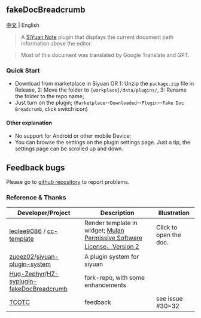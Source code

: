 ## fakeDocBreadcrumb

[中文](README_zh_CN.md) | English

> A [SiYuan Note](https://github.com/siyuan-note/siyuan) plugin that displays the current document path information above the editor.

> Most of this document was translated by Google Translate and GPT.

### Quick Start

- Download from marketplace in Siyuan OR 1: Unzip the `package.zip` file in Release, 2: Move the folder to `{workplace}/data/plugins/`, 3: Rename the folder to the repo name;
- Just turn on the plugin; (`Marketplace`--`Downloaded`--`Plugin`--`Fake Doc Breadcrumb`, click switch icon)

#### Other explanation

- No support for Android or other mobile Device;
- You can browse the settings on the plugin settings page. Just a tip, the settings page can be scrolled up and down.

## Feedback bugs

Please go to [github repository](https://github.com/OpaqueGlass/syplugin-fakeDocBreadcrumb) to report problems.

### Reference & Thanks

| Developer/Project                                            | Description                                                  | Illustration           |
| ------------------------------------------------------------ | ------------------------------------------------------------ | ---------------------- |
| [leolee9086](https://github.com/leolee9086) / [cc-template](https://github.com/leolee9086/cc-template) | Render template in widget; [Mulan Permissive Software License，Version 2](https://github.com/leolee9086/cc-template/blob/main/LICENSE) | Click to open the doc. |
| [zuoez02](https://github.com/zuoez02)/[siyuan-plugin-system](https://github.com/zuoez02/siyuan-plugin-system) | A plugin system for siyuan                                   |                        |
| [Hug-Zephyr](https://github.com/Hug-Zephyr)/[HZ-syplugin-fakeDocBreadcrumb](https://github.com/Hug-Zephyr/HZ-syplugin-fakeDocBreadcrumb) |        fork-repo, with some enhancements                                              |              |
| [TCOTC](https://github.com/TCOTC) |        feedback                                             | see issue #30~32             |